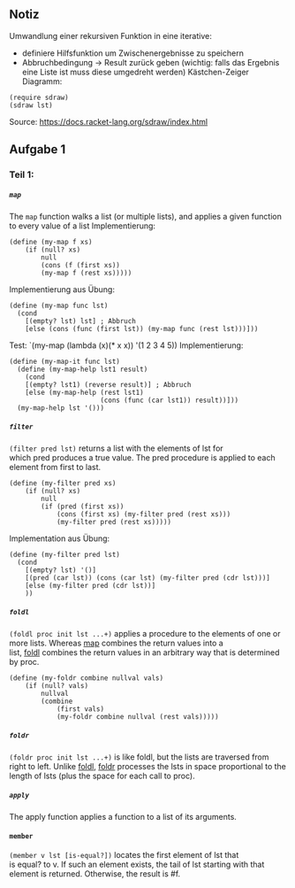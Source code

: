 ## Notiz
Umwandlung einer rekursiven Funktion in eine iterative:
- definiere Hilfsfunktion um Zwischenergebnisse zu speichern
- Abbruchbedingung -> Result zurück geben (wichtig: falls das Ergebnis eine Liste ist muss diese umgedreht werden)
Kästchen-Zeiger Diagramm:
```racket
(require sdraw)
(sdraw lst)
```
Source: https://docs.racket-lang.org/sdraw/index.html
## Aufgabe 1
### Teil 1:
##### `map` 
The `map` function walks a list (or multiple lists), and applies a given function to every value of a list
Implementierung:
```racket
(define (my-map f xs) 
	(if (null? xs) 
		null 
		(cons (f (first xs))
		(my-map f (rest xs)))))
```
Implementierung aus Übung:
```racket
(define (my-map func lst)
  (cond
    [(empty? lst) lst] ; Abbruch
    [else (cons (func (first lst)) (my-map func (rest lst)))]))
```
Test: `(my-map (lambda (x)(* x x)) '(1 2 3 4 5))
Implementierung:
```racket
(define (my-map-it func lst)
  (define (my-map-help lst1 result)
    (cond
    [(empty? lst1) (reverse result)] ; Abbruch
    [else (my-map-help (rest lst1)
                       (cons (func (car lst1)) result))]))
  (my-map-help lst '()))
  ```
  
##### `filter`
`(filter pred lst)` returns a list with the elements of lst for which pred produces a true value. The pred procedure is applied to each element from first to last.
```racket
(define (my-filter pred xs) 
	(if (null? xs) 
		null 
		(if (pred (first xs)) 
			(cons (first xs) (my-filter pred (rest xs))) 
			(my-filter pred (rest xs)))))
```
Implementation aus Übung:
```racket
(define (my-filter pred lst)
  (cond
    [(empty? lst) '()]
    [(pred (car lst)) (cons (car lst) (my-filter pred (cdr lst)))]
    [else (my-filter pred (cdr lst))]
    ))
```

##### `foldl`
`(foldl proc init lst ...+)` applies a procedure to the elements of one or more lists. Whereas [map](https://docs.racket-lang.org/reference/pairs.html#%28def._%28%28lib._racket%2Fprivate%2Fmap..rkt%29._map%29%29) combines the return values into a list, [foldl](https://docs.racket-lang.org/reference/pairs.html#%28def._%28%28lib._racket%2Fprivate%2Flist..rkt%29._foldl%29%29) combines the return values in an arbitrary way that is determined by proc.
```racket
(define (my-foldr combine nullval vals) 
	(if (null? vals) 
		nullval 
		(combine 
			(first vals) 
			(my-foldr combine nullval (rest vals)))))
```

##### `foldr`
`(foldr proc init lst ...+)` is like foldl, but the lists are traversed from right to left. Unlike [foldl](https://docs.racket-lang.org/reference/pairs.html#%28def._%28%28lib._racket%2Fprivate%2Flist..rkt%29._foldl%29%29), [foldr](https://docs.racket-lang.org/reference/pairs.html#%28def._%28%28lib._racket%2Fprivate%2Flist..rkt%29._foldr%29%29) processes the lsts in space proportional to the length of lsts (plus the space for each call to proc).

##### `apply`
The apply function applies a function to a list of its arguments.
#### `member`
`(member v lst [is-equal?])` locates the first element of lst that is equal? to v. If such an element exists, the tail of lst starting with that element is returned. Otherwise, the result is #f.
